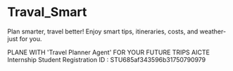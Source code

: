 # Traval_Smart
Plan smarter, travel better! Enjoy smart tips, itineraries, costs, and weather-just for you.

PLANE WITH 'Travel Planner Agent' FOR YOUR FUTURE TRIPS
AICTE Internship Student Registration ID : STU685af343596b31750790979
